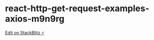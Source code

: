 # react-http-get-request-examples-axios-m9n9rg

[Edit on StackBlitz ⚡️](https://stackblitz.com/edit/react-http-get-request-examples-axios-m9n9rg)